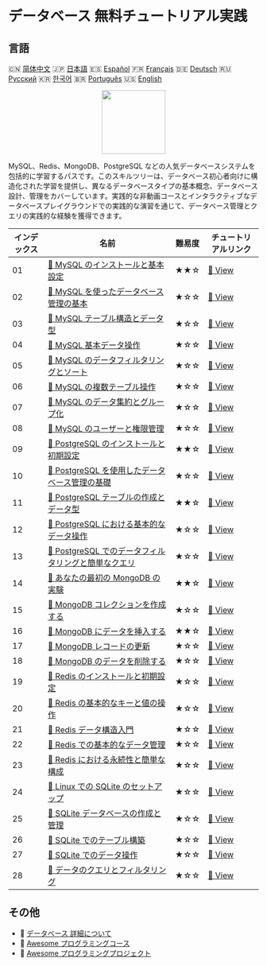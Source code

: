 # データベース 無料チュートリアル実践

## 言語

🇨🇳 [简体中文](README_zh.md) 🇯🇵 [日本語](README_ja.md) 🇪🇸 [Español](README_es.md) 🇫🇷 [Français](README_fr.md) 🇩🇪 [Deutsch](README_de.md) 🇷🇺 [Русский](README_ru.md) 🇰🇷 [한국어](README_ko.md) 🇧🇷 [Português](README_pt.md) 🇺🇸 [English](README.md) 

<div align="center">
<img width="128px" src="https://file.labex.io/path/S2s0kYPxCISr.png">
</div>

MySQL、Redis、MongoDB、PostgreSQL などの人気データベースシステムを包括的に学習するパスです。このスキルツリーは、データベース初心者向けに構造化された学習を提供し、異なるデータベースタイプの基本概念、データベース設計、管理をカバーしています。実践的な非動画コースとインタラクティブなデータベースプレイグラウンドでの実践的な演習を通じて、データベース管理とクエリの実践的な経験を獲得できます。

|   インデックス | 名前                                                                                                                                                    | 難易度   | チュートリアルリンク                                                                                       |
|----------------|---------------------------------------------------------------------------------------------------------------------------------------------------------|----------|------------------------------------------------------------------------------------------------------------|
|             01 | [📖 MySQL のインストールと基本設定](https://labex.io/ja/tutorials/mysql-installation-and-basic-configuration-of-mysql-418415)                           | ★★☆      | [🔗 View](https://labex.io/ja/tutorials/mysql-installation-and-basic-configuration-of-mysql-418415)        |
|             02 | [📖 MySQL を使ったデータベース管理の基本](https://labex.io/ja/tutorials/mysql-database-management-fundamentals-with-mysql-418414)                       | ★☆☆      | [🔗 View](https://labex.io/ja/tutorials/mysql-database-management-fundamentals-with-mysql-418414)          |
|             03 | [📖 MySQL テーブル構造とデータ型](https://labex.io/ja/tutorials/mysql-mysql-table-structure-and-data-types-418307)                                      | ★☆☆      | [🔗 View](https://labex.io/ja/tutorials/mysql-mysql-table-structure-and-data-types-418307)                 |
|             04 | [📖 MySQL 基本データ操作](https://labex.io/ja/tutorials/sql-mysql-basic-data-manipulation-418303)                                                       | ★☆☆      | [🔗 View](https://labex.io/ja/tutorials/sql-mysql-basic-data-manipulation-418303)                          |
|             05 | [📖 MySQL のデータフィルタリングとソート](https://labex.io/ja/tutorials/mysql-mysql-data-filtering-and-sorting-418305)                                  | ★☆☆      | [🔗 View](https://labex.io/ja/tutorials/mysql-mysql-data-filtering-and-sorting-418305)                     |
|             06 | [📖 MySQL の複数テーブル操作](https://labex.io/ja/tutorials/mysql-mysql-multi-table-operations-418306)                                                  | ★☆☆      | [🔗 View](https://labex.io/ja/tutorials/mysql-mysql-multi-table-operations-418306)                         |
|             07 | [📖 MySQL のデータ集約とグループ化](https://labex.io/ja/tutorials/mysql-mysql-data-aggregation-and-grouping-418304)                                     | ★☆☆      | [🔗 View](https://labex.io/ja/tutorials/mysql-mysql-data-aggregation-and-grouping-418304)                  |
|             08 | [📖 MySQL のユーザーと権限管理](https://labex.io/ja/tutorials/mysql-mysql-user-and-privileges-management-418308)                                        | ★☆☆      | [🔗 View](https://labex.io/ja/tutorials/mysql-mysql-user-and-privileges-management-418308)                 |
|             09 | [📖 PostgreSQL のインストールと初期設定](https://labex.io/ja/tutorials/postgresql-installation-and-initial-setup-of-postgresql-550900)                  | ★★☆      | [🔗 View](https://labex.io/ja/tutorials/postgresql-installation-and-initial-setup-of-postgresql-550900)    |
|             10 | [📖 PostgreSQL を使用したデータベース管理の基礎](https://labex.io/ja/tutorials/postgresql-database-management-basics-with-postgresql-550899)            | ★☆☆      | [🔗 View](https://labex.io/ja/tutorials/postgresql-database-management-basics-with-postgresql-550899)      |
|             11 | [📖 PostgreSQL テーブルの作成とデータ型](https://labex.io/ja/tutorials/postgresql-postgresql-table-creation-and-data-types-550901)                      | ★★☆      | [🔗 View](https://labex.io/ja/tutorials/postgresql-postgresql-table-creation-and-data-types-550901)        |
|             12 | [📖 PostgreSQL における基本的なデータ操作](https://labex.io/ja/tutorials/postgresql-basic-data-operations-in-postgresql-550897)                         | ★☆☆      | [🔗 View](https://labex.io/ja/tutorials/postgresql-basic-data-operations-in-postgresql-550897)             |
|             13 | [📖 PostgreSQL でのデータフィルタリングと簡単なクエリ](https://labex.io/ja/tutorials/postgresql-data-filtering-and-simple-queries-in-postgresql-550898) | ★☆☆      | [🔗 View](https://labex.io/ja/tutorials/postgresql-data-filtering-and-simple-queries-in-postgresql-550898) |
|             14 | [📖 あなたの最初の MongoDB の実験](https://labex.io/ja/tutorials/mongodb-your-first-mongodb-lab-420660)                                                 | ★★☆      | [🔗 View](https://labex.io/ja/tutorials/mongodb-your-first-mongodb-lab-420660)                             |
|             15 | [📖 MongoDB コレクションを作成する](https://labex.io/ja/tutorials/mongodb-create-mongodb-collection-420695)                                             | ★☆☆      | [🔗 View](https://labex.io/ja/tutorials/mongodb-create-mongodb-collection-420695)                          |
|             16 | [📖 MongoDB にデータを挿入する](https://labex.io/ja/tutorials/mongodb-insert-data-in-mongodb-420696)                                                    | ★★☆      | [🔗 View](https://labex.io/ja/tutorials/mongodb-insert-data-in-mongodb-420696)                             |
|             17 | [📖 MongoDB レコードの更新](https://labex.io/ja/tutorials/mongodb-update-mongodb-records-420823)                                                        | ★☆☆      | [🔗 View](https://labex.io/ja/tutorials/mongodb-update-mongodb-records-420823)                             |
|             18 | [📖 MongoDB のデータを削除する](https://labex.io/ja/tutorials/mongodb-delete-mongodb-data-420822)                                                       | ★☆☆      | [🔗 View](https://labex.io/ja/tutorials/mongodb-delete-mongodb-data-420822)                                |
|             19 | [📖 Redis のインストールと初期設定](https://labex.io/ja/tutorials/redis-installation-and-initial-setup-of-redis-552075)                                 | ★☆☆      | [🔗 View](https://labex.io/ja/tutorials/redis-installation-and-initial-setup-of-redis-552075)              |
|             20 | [📖 Redis の基本的なキーと値の操作](https://labex.io/ja/tutorials/redis-basic-key-value-operations-in-redis-552077)                                     | ★☆☆      | [🔗 View](https://labex.io/ja/tutorials/redis-basic-key-value-operations-in-redis-552077)                  |
|             21 | [📖 Redis データ構造入門](https://labex.io/ja/tutorials/redis-introduction-to-redis-data-structures-552078)                                             | ★☆☆      | [🔗 View](https://labex.io/ja/tutorials/redis-introduction-to-redis-data-structures-552078)                |
|             22 | [📖 Redis での基本的なデータ管理](https://labex.io/ja/tutorials/redis-basic-data-management-in-redis-552076)                                            | ★☆☆      | [🔗 View](https://labex.io/ja/tutorials/redis-basic-data-management-in-redis-552076)                       |
|             23 | [📖 Redis における永続性と簡単な構成](https://labex.io/ja/tutorials/redis-persistence-and-simple-configuration-in-redis-552079)                         | ★☆☆      | [🔗 View](https://labex.io/ja/tutorials/redis-persistence-and-simple-configuration-in-redis-552079)        |
|             24 | [📖 Linux での SQLite のセットアップ](https://labex.io/ja/tutorials/sqlite-setting-up-sqlite-in-linux-552335)                                           | ★☆☆      | [🔗 View](https://labex.io/ja/tutorials/sqlite-setting-up-sqlite-in-linux-552335)                          |
|             25 | [📖 SQLite データベースの作成と管理](https://labex.io/ja/tutorials/sqlite-creating-and-managing-sqlite-databases-552337)                                | ★☆☆      | [🔗 View](https://labex.io/ja/tutorials/sqlite-creating-and-managing-sqlite-databases-552337)              |
|             26 | [📖 SQLite でのテーブル構築](https://labex.io/ja/tutorials/sqlite-building-tables-in-sqlite-552336)                                                     | ★☆☆      | [🔗 View](https://labex.io/ja/tutorials/sqlite-building-tables-in-sqlite-552336)                           |
|             27 | [📖 SQLite でのデータ操作](https://labex.io/ja/tutorials/sqlite-working-with-data-in-sqlite-552340)                                                     | ★☆☆      | [🔗 View](https://labex.io/ja/tutorials/sqlite-working-with-data-in-sqlite-552340)                         |
|             28 | [📖 データのクエリとフィルタリング](https://labex.io/ja/tutorials/sqlite-querying-and-filtering-data-552338)                                            | ★☆☆      | [🔗 View](https://labex.io/ja/tutorials/sqlite-querying-and-filtering-data-552338)                         |

## その他

- 🔗 [データベース 詳細について](https://labex.io/ja/skilltrees/database)
- 🔗 [Awesome プログラミングコース](https://github.com/labex-labs/awesome-programming-courses)
- 🔗 [Awesome プログラミングプロジェクト](https://github.com/labex-labs/awesome-programming-projects)

